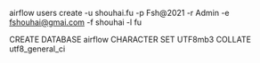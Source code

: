 airflow users create -u shouhai.fu -p Fsh@2021 -r Admin -e fshouhai@gmai.com -f shouhai -l fu


CREATE DATABASE airflow CHARACTER SET UTF8mb3 COLLATE utf8_general_ci
